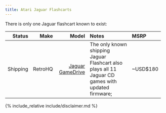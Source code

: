 ```yaml
---
title: Atari Jaguar Flashcarts
---
```


There is only one Jaguar flashcart known to exist:

|Status|Make|Model|Notes|MSRP|
--:|--:|--:|:--|:--|
|Shipping|RetroHQ|[Jaguar GameDrive](https://www.retrohq.co.uk/products/atari-jaguar-gd-flash-cartridge)|The only known shipping Jaguar Flashcart also plays all 11 Jaguar CD games with updated firmware; |~USD$180|

{% include_relative include/disclaimer.md %}
